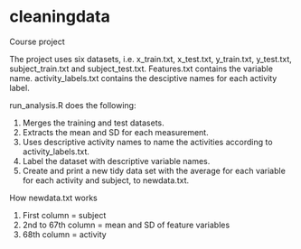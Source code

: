 # cleaningdata
Course project

The project uses six datasets, i.e. x_train.txt, x_test.txt, y_train.txt, y_test.txt, subject_train.txt and subject_test.txt.
Features.txt contains the variable name.
activity_labels.txt  contains the desciptive names for each activity label.

run_analysis.R does the following:
1. Merges the training and test datasets.
2. Extracts the mean and SD for each measurement. 
3. Uses descriptive activity names to name the activities according to activity_labels.txt.
4. Label the dataset with descriptive variable names. 
5. Create and print a new tidy data set with the average for each variable for each activity and subject, to newdata.txt. 

How newdata.txt works
1. First column = subject 
2. 2nd to 67th column = mean and SD of feature variables 
3. 68th column = activity
